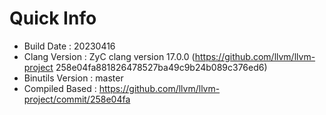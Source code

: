 # Quick Info
* Build Date : 20230416
* Clang Version : ZyC clang version 17.0.0 (https://github.com/llvm/llvm-project 258e04fa881826478527ba49c9b24b089c376ed6)
* Binutils Version : master
* Compiled Based : https://github.com/llvm/llvm-project/commit/258e04fa

